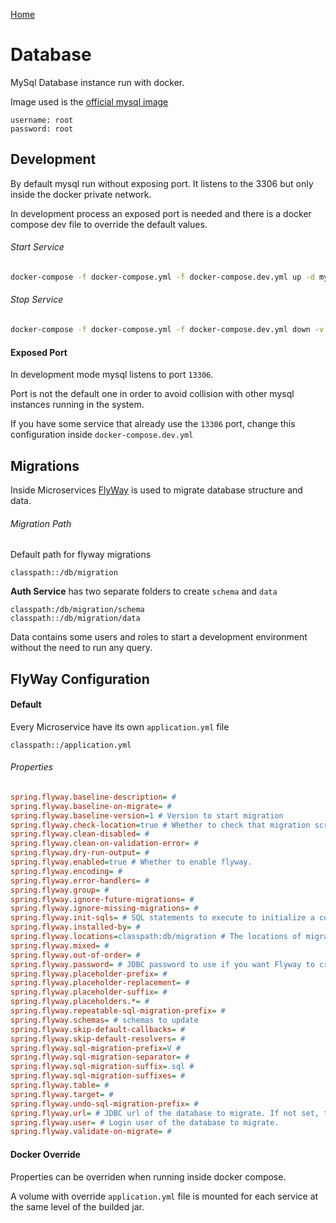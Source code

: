 [Home](../../README.md)

# Database

MySql Database instance run with docker.

Image used is the [official mysql image](https://hub.docker.com/_/mysql/)

```
username: root
password: root
```

## Development

By default mysql run without exposing port. It listens to the 3306 but only inside the docker private network.

In development process an exposed port is needed and there is a docker compose dev file to override the default values.

###### Start Service

```bash
docker-compose -f docker-compose.yml -f docker-compose.dev.yml up -d mysql
```

###### Stop Service

```bash
docker-compose -f docker-compose.yml -f docker-compose.dev.yml down -v
```

#### Exposed Port

In development mode mysql listens to port `13306`.

Port is not the default one in order to avoid collision with other mysql instances running in the system.

If you have some service that already use the `13306` port, change this configuration inside `docker-compose.dev.yml`

## Migrations

Inside Microservices [FlyWay](https://flywaydb.org/) is used to migrate database structure and data.

###### Migration Path

Default path for flyway migrations

```
classpath::/db/migration
```

**Auth Service** has two separate folders to create `schema` and `data`

```
classpath:/db/migration/schema
classpath::/db/migration/data
```

Data contains some users and roles to start a development environment without the need to run any query.

## FlyWay Configuration

#### Default

Every Microservice have its own `application.yml` file

```
classpath::/application.yml
```

###### Properties

```ini
spring.flyway.baseline-description= #
spring.flyway.baseline-on-migrate= #
spring.flyway.baseline-version=1 # Version to start migration
spring.flyway.check-location=true # Whether to check that migration scripts location exists.
spring.flyway.clean-disabled= #
spring.flyway.clean-on-validation-error= #
spring.flyway.dry-run-output= #
spring.flyway.enabled=true # Whether to enable flyway.
spring.flyway.encoding= #
spring.flyway.error-handlers= #
spring.flyway.group= #
spring.flyway.ignore-future-migrations= #
spring.flyway.ignore-missing-migrations= #
spring.flyway.init-sqls= # SQL statements to execute to initialize a connection immediately after obtaining it.
spring.flyway.installed-by= #
spring.flyway.locations=classpath:db/migration # The locations of migrations scripts.
spring.flyway.mixed= #
spring.flyway.out-of-order= #
spring.flyway.password= # JDBC password to use if you want Flyway to create its own DataSource.
spring.flyway.placeholder-prefix= #
spring.flyway.placeholder-replacement= #
spring.flyway.placeholder-suffix= #
spring.flyway.placeholders.*= #
spring.flyway.repeatable-sql-migration-prefix= #
spring.flyway.schemas= # schemas to update
spring.flyway.skip-default-callbacks= #
spring.flyway.skip-default-resolvers= #
spring.flyway.sql-migration-prefix=V #
spring.flyway.sql-migration-separator= #
spring.flyway.sql-migration-suffix=.sql #
spring.flyway.sql-migration-suffixes= #
spring.flyway.table= #
spring.flyway.target= #
spring.flyway.undo-sql-migration-prefix= #
spring.flyway.url= # JDBC url of the database to migrate. If not set, the primary configured data source is used.
spring.flyway.user= # Login user of the database to migrate.
spring.flyway.validate-on-migrate= #
```

#### Docker Override

Properties can be overriden when running inside docker compose.

A volume with override `application.yml` file is mounted for each service at the same level of the builded jar.